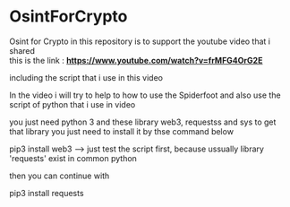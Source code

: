 # OsintForCrypto
Osint for Crypto in this repository is to support the youtube video  that i shared <br>
this is the link : <b> https://www.youtube.com/watch?v=frMFG4OrG2E </b>

including the script that i use in this video

In the video i will try to help to how to use the Spiderfoot and also use the script of python that i use in video

you just need python 3 and these library web3, requestss and sys
to get that library you just need to install it by thse command below

pip3 install web3    --> just test the script first, because ussually library 'requests' exist in common python 

then you can continue with <br>

pip3 install requests
